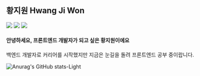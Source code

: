 ## 황지원 <span>Hwang Ji Won</span>

<img src="https://img.shields.io/badge/React.js-61DAFB?style=flat&logo=React&logoColor=fff"/> <img src="https://img.shields.io/badge/TypeScript-3178C6?style=flat&logo=TypeScript&logoColor=fff"/> <img src="https://img.shields.io/badge/JavaScript-F7DF1E?style=flat&logo=JavaScript&logoColor=fff"/>

#### 안녕하세요, 프론트엔드 개발자가 되고 싶은 황지원이에요

백엔드 개발자로 커리어를 시작했지만 지금은 눈길을 돌려 프론트엔드 공부 중이랍니다.

![Anurag's GitHub stats-Light](https://github-readme-stats.vercel.app/api?username=boxak&show_icons=true&theme=default#gh-light-mode-only)
